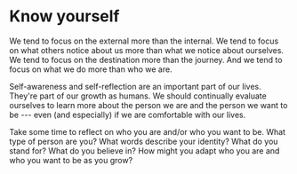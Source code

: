 # Know yourself

We tend to focus on the external more than the internal. We tend to focus on what others notice about us more than what we notice about ourselves. We tend to focus on the destination more than the journey. And we tend to focus on what we do more than who we are.

Self-awareness and self-reflection are an important part of our lives. They're part of our growth as humans. We should continually evaluate ourselves to learn more about the person we are and the person we want to be --- even (and especially) if we are comfortable with our lives.

Take some time to reflect on who you are and/or who you want to be. What type of person are you? What words describe your identity? What do you stand for? What do you believe in? How might you adapt who you are and who you want to be as you grow?
